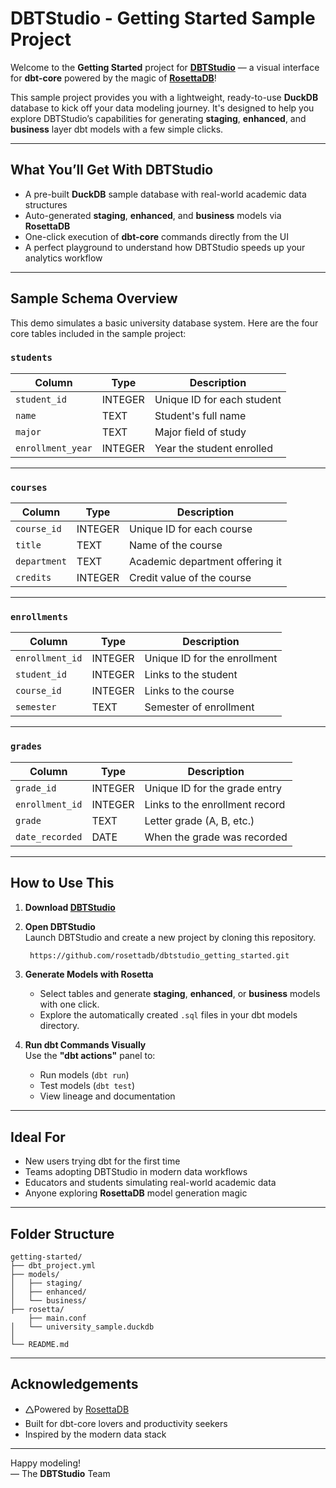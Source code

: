 # DBTStudio - Getting Started Sample Project

Welcome to the **Getting Started** project for [**DBTStudio**](https://github.com/rosettadb/dbt-studio) — a visual interface for **dbt-core** powered by the magic of [**RosettaDB**](https://github.com/AdaptiveScale/rosetta)!

This sample project provides you with a lightweight, ready-to-use **DuckDB** database to kick off your data modeling journey. It's designed to help you explore DBTStudio’s capabilities for generating **staging**, **enhanced**, and **business** layer dbt models with a few simple clicks.

---

## What You’ll Get With DBTStudio

-  A pre-built **DuckDB** sample database with real-world academic data structures
-  Auto-generated **staging**, **enhanced**, and **business** models via **RosettaDB**
-  One-click execution of **dbt-core** commands directly from the UI
-  A perfect playground to understand how DBTStudio speeds up your analytics workflow

---

##  Sample Schema Overview

This demo simulates a basic university database system. Here are the four core tables included in the sample project:

### `students`

| Column            | Type    | Description                |
| ----------------- | ------- | -------------------------- |
| `student_id`      | INTEGER | Unique ID for each student |
| `name`            | TEXT    | Student's full name        |
| `major`           | TEXT    | Major field of study       |
| `enrollment_year` | INTEGER | Year the student enrolled  |

---

### `courses`

| Column       | Type    | Description                     |
| ------------ | ------- | ------------------------------- |
| `course_id`  | INTEGER | Unique ID for each course       |
| `title`      | TEXT    | Name of the course              |
| `department` | TEXT    | Academic department offering it |
| `credits`    | INTEGER | Credit value of the course      |

---

### `enrollments`

| Column          | Type    | Description                  |
| --------------- | ------- | ---------------------------- |
| `enrollment_id` | INTEGER | Unique ID for the enrollment |
| `student_id`    | INTEGER | Links to the student         |
| `course_id`     | INTEGER | Links to the course          |
| `semester`      | TEXT    | Semester of enrollment       |

---

### `grades`

| Column          | Type    | Description                    |
| --------------- | ------- | ------------------------------ |
| `grade_id`      | INTEGER | Unique ID for the grade entry  |
| `enrollment_id` | INTEGER | Links to the enrollment record |
| `grade`         | TEXT    | Letter grade (A, B, etc.)      |
| `date_recorded` | DATE    | When the grade was recorded    |

---

## How to Use This

1. **Download [**DBTStudio**](https://github.com/rosettadb/dbt-studio/releases)**


2. **Open DBTStudio**\
   Launch DBTStudio and create a new project by cloning this repository.
   ```bash
    https://github.com/rosettadb/dbtstudio_getting_started.git
   ```

3. **Generate Models with Rosetta**

   - Select tables and generate **staging**, **enhanced**, or **business** models with one click.
   - Explore the automatically created `.sql` files in your dbt models directory.

4. **Run dbt Commands Visually**\
   Use the **"dbt actions"** panel to:

   - Run models (`dbt run`)
   - Test models (`dbt test`)
   - View lineage and documentation

---

## Ideal For

- New users trying dbt for the first time
- Teams adopting DBTStudio in modern data workflows
- Educators and students simulating real-world academic data
- Anyone exploring **RosettaDB** model generation magic

---

## Folder Structure

```
getting-started/
├── dbt_project.yml
├── models/
│   ├── staging/
│   ├── enhanced/
│   └── business/
├── rosetta/
    ├── main.conf
│   └── university_sample.duckdb
│
└── README.md
```

---

## Acknowledgements

- 🛆Powered by [RosettaDB](https://github.com/AdaptiveScale/rosetta)
-  Built for dbt-core lovers and productivity seekers
-  Inspired by the modern data stack

---

Happy modeling!\
— The **DBTStudio** Team

